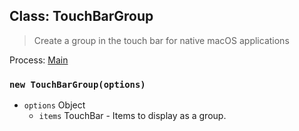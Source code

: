 ## Class: TouchBarGroup

> Create a group in the touch bar for native macOS applications

Process: [Main](../tutorial/quick-start.md#main-process)

### `new TouchBarGroup(options)`

* `options` Object
  * `items` TouchBar - Items to display as a group.
